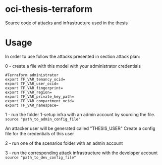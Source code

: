 # oci-thesis-terraform
Source code of attacks and infrastructure used in the thesis

# Usage
In order to use follow the attacks presented in section attack plan:

0 - create a file with this model with your administrator credentials

```
#Terraform administrator
export TF_VAR_tenancy_ocid=
export TF_VAR_user_ocid=
export TF_VAR_fingerprint=
export TF_VAR_region=
export TF_VAR_private_key_path=
export TF_VAR_compartment_ocid=
export TF_VAR_namespace=
```


1 - run the folder 1-setup infra with an admin account by sourcing the file.
```source "path_to_admin_config_file"```

An attacker user will be generated called "THESIS_USER"
Create a config file for the credentials of this user

2 - run one of the scenarios folder with an admin account

3 - run the corresponding attack infrastructure with the developer account
```source "path_to_dev_config_file"```

